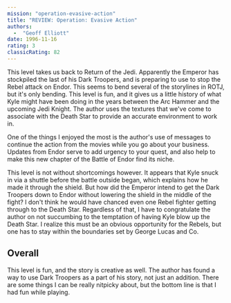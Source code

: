```yaml
---
mission: "operation-evasive-action"
title: "REVIEW: Operation: Evasive Action"
authors: 
  -  "Geoff Elliott"
date: 1996-11-16
rating: 3
classicRating: 82
---
```


This level takes us back to Return of the Jedi. Apparently the Emperor has stockpiled the last of his Dark Troopers, and is preparing to use to stop the Rebel attack on Endor. This seems to bend several of the storylines in ROTJ, but it's only bending. This level is fun, and it gives us a little history of what Kyle might have been doing in the years between the Arc Hammer and the upcoming Jedi Knight. The author uses the textures that we've come to associate with the Death Star to provide an accurate environment to work in.

One of the things I enjoyed the most is the author's use of messages to continue the action from the movies while you go about your business. Updates from Endor serve to add urgency to your quest, and also help to make this new chapter of the Battle of Endor find its niche.

This level is not without shortcomings however. It appears that Kyle snuck in via a shuttle before the battle outside began, which explains how he made it through the shield. But how did the Emperor intend to get the Dark Troopers down to Endor without lowering the shield in the middle of the fight? I don't think he would have chanced even one Rebel fighter getting through to the Death Star. Regardless of that, I have to congratulate the author on not succumbing to the temptation of having Kyle blow up the Death Star. I realize this must be an obvious opportunity for the Rebels, but one has to stay within the boundaries set by George Lucas and Co.

## Overall

This level is fun, and the story is creative as well. The author has found a way to use Dark Troopers as a part of his story, not just an addition. There are some things I can be really nitpicky about, but the bottom line is that I had fun while playing.